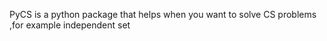 PyCS is a python package
that helps when you want to solve 
CS problems ,for example independent set
